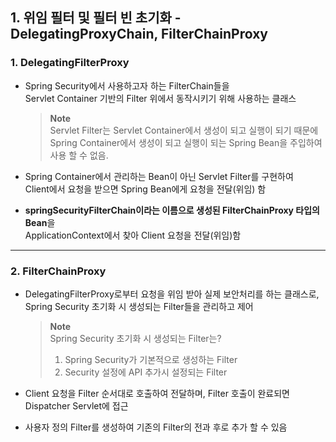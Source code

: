 ## 1. 위임 필터 및 필터 빈 초기화 - DelegatingProxyChain, FilterChainProxy

### 1. DelegatingFilterProxy

- Spring Security에서 사용하고자 하는 FilterChain들을 <br>
  Servlet Container 기반의 Filter 위에서 동작시키기 위해 사용하는 클래스 <br>
  
  > **Note** <br>
  > Servlet Filter는 Servlet Container에서 생성이 되고 실행이 되기 때문에 <br>
  Spring Container에서 생성이 되고 실행이 되는 Spring Bean을 주입하여 사용 할 수 없음.

- Spring Container에서 관리하는 Bean이 아닌 Servlet Filter를 구현하여 <br>
  Client에서 요청을 받으면 Spring Bean에게 요청을 전달(위임) 함

- <b>springSecurityFilterChain이라는 이름으로 생성된 FilterChainProxy 타입의 Bean</b>을 <br>
  ApplicationContext에서 찾아 Client 요청을 전달(위임)함

---

### 2. FilterChainProxy

- DelegatingFilterProxy로부터 요청을 위임 받아 실제 보안처리를 하는 클래스로, <br>
  Spring Security 초기화 시 생성되는 Filter들을 관리하고 제어<br>

  > **Note** <br>
  > Spring Security 초기화 시 생성되는 Filter는? <br>
  > 1. Spring Security가 기본적으로 생성하는 Filter
  > 2. Security 설정에 API 추가시 설정되는 Filter

- Client 요청을 Filter 순서대로 호출하여 전달하며, Filter 호출이 완료되면 Dispatcher Servlet에 접근

- 사용자 정의 Filter를 생성하여 기존의 Filter의 전과 후로 추가 할 수 있음
 
